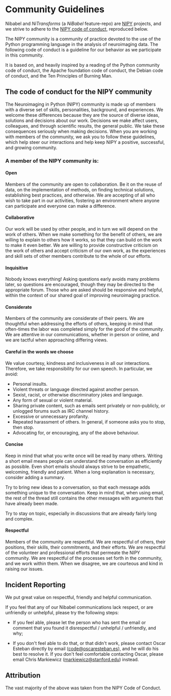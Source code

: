 # Community Guidelines

Nibabel and *NiTransforms* (a *NiBabel* feature-repo) are [NIPY](https://nipy.org) projects,
and we strive to adhere to the
[NIPY code of conduct](https://nipy.org/conduct.html), reproduced below.

The NIPY community is a community of practice devoted to the use of the Python programming language
in the analysis of neuroimaging data. The following code of conduct is a guideline for our behavior
as we participate in this community.

It is based on, and heavily inspired by a reading of the Python community code of conduct, the
Apache foundation code of conduct, the Debian code of conduct, and the Ten Principles of Burning
Man.

## The code of conduct for the NIPY community

The Neuroimaging in Python (NIPY) community is made up of members with a diverse set of skills,
personalities, background, and experiences. We welcome these differences because they are the
source of diverse ideas, solutions and decisions about our work. Decisions we make affect users,
colleagues, and through scientific results, the general public. We take these consequences
seriously when making decisions. When you are working with members of the community, we ask
you to follow these guidelines, which help steer our interactions and help keep NIPY a positive,
successful, and growing community.

### A member of the NIPY community is:

#### Open

Members of the community are open to collaboration. Be it on the reuse of data, on the
implementation of methods, on finding technical solutions, establishing best practices, and
otherwise. We are accepting of all who wish to take part in our activities, fostering an
environment where anyone can participate and everyone can make a difference.

#### Collaborative

Our work will be used by other people, and in turn we will depend on the work of others. When we
make something for the benefit of others, we are willing to explain to others how it works, so that
they can build on the work to make it even better. We are willing to provide constructive criticism
on the work of others and accept criticism of our own work, as the experiences and skill sets of
other members contribute to the whole of our efforts.

#### Inquisitive

Nobody knows everything! Asking questions early avoids many problems later, so questions are
encouraged, though they may be directed to the appropriate forum. Those who are asked should be
responsive and helpful, within the context of our shared goal of improving neuroimaging practice.

#### Considerate

Members of the community are considerate of their peers. We are thoughtful when addressing the
efforts of others, keeping in mind that often-times the labor was completed simply for the good of
the community. We are attentive in our communications, whether in person or online, and we are
tactful when approaching differing views.

#### Careful in the words we choose

We value courtesy, kindness and inclusiveness in all our interactions. Therefore, we take
responsibility for our own speech. In particular, we avoid:

 * Personal insults.
 * Violent threats or language directed against another person.
 * Sexist, racist, or otherwise discriminatory jokes and language.
 * Any form of sexual or violent material.
 * Sharing private content, such as emails sent privately or non-publicly, or unlogged forums such
   as IRC channel history.
 * Excessive or unnecessary profanity.
 * Repeated harassment of others. In general, if someone asks you to stop, then stop.
 * Advocating for, or encouraging, any of the above behaviour.

#### Concise

Keep in mind that what you write once will be read by many others. Writing a short email means
people can understand the conversation as efficiently as possible. Even short emails should always
strive to be empathetic, welcoming, friendly and patient. When a long explanation is necessary,
consider adding a summary.

Try to bring new ideas to a conversation, so that each message adds something unique to the
conversation. Keep in mind that, when using email, the rest of the thread still contains the other
messages with arguments that have already been made.

Try to stay on topic, especially in discussions that are already fairly long and complex.

#### Respectful

Members of the community are respectful. We are respectful of others, their positions, their
skills, their commitments, and their efforts. We are respectful of the volunteer and professional
efforts that permeate the NIPY community. We are respectful of the processes set forth in the
community, and we work within them. When we disagree, we are courteous and kind in raising our
issues.

## Incident Reporting

We put great value on respectful, friendly and helpful communication.

If you feel that any of our Nibabel communications lack respect, or are unfriendly or unhelpful,
please try the following steps:

* If you feel able, please let the person who has sent the email or comment that you found it
  disrespectful / unhelpful / unfriendly, and why;

* If you don't feel able to do that, or that didn't work, please contact Oscar Esteban directly
  by email (<code@oscaresteban.es>), and he will do his best to resolve it.
  If you don't feel comfortable contacting Oscar, please email Chris Markiewicz
  (<markiewicz@stanford.edu>) instead.

## Attribution

The vast majority of the above was taken from the NIPY Code of Conduct.
